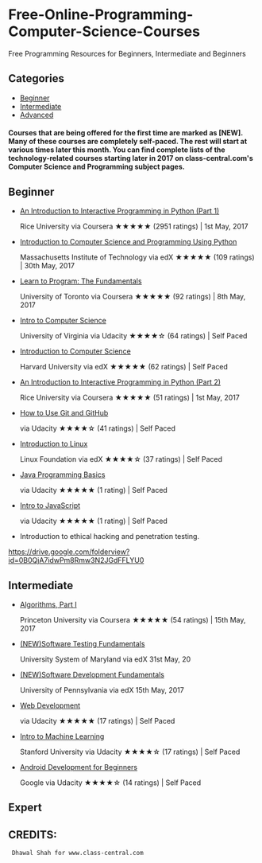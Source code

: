 # Free-Online-Programming-Computer-Science-Courses
Free Programming Resources for Beginners, Intermediate and Beginners

## Categories
* [Beginner](#beginner)
* [Intermediate](#intermediate)
* [Advanced](#advanced)

#### Courses that are being offered for the first time are marked as [NEW]. Many of these courses are completely self-paced. The rest will start at various times later this month. You can find complete lists of the technology-related courses starting later in 2017 on class-central.com's Computer Science and Programming subject pages.


## Beginner
* [An Introduction to Interactive Programming in Python (Part 1)](https://www.class-central.com/mooc/408/coursera-an-introduction-to-interactive-programming-in-python-part-1)

  Rice University via Coursera
  ★★★★★ (2951 ratings) | 1st May, 2017
* [Introduction to Computer Science and Programming Using Python](https://www.class-central.com/mooc/1341/edx-introduction-to-computer-science-and-programming-using-python)

  Massachusetts Institute of Technology via edX
  ★★★★★ (109 ratings) | 30th May, 2017
* [Learn to Program: The Fundamentals](https://www.class-central.com/mooc/385/coursera-learn-to-program-the-fundamentals)
  
  University of Toronto via Coursera
  ★★★★★ (92 ratings) | 8th May, 2017
* [Intro to Computer Science](https://www.class-central.com/mooc/320/udacity-intro-to-computer-science)
  
  University of Virginia via Udacity
  ★★★★☆ (64 ratings) | Self Paced
* [Introduction to Computer Science](https://www.class-central.com/mooc/442/edx-introduction-to-computer-science)
  
  Harvard University via edX
  ★★★★★ (62 ratings) | Self Paced
* [An Introduction to Interactive Programming in Python (Part 2)](https://www.class-central.com/mooc/3196/coursera-an-introduction-to-interactive-programming-in-python-part-2)
  
  Rice University via Coursera
  ★★★★★ (51 ratings) | 1st May, 2017
* [How to Use Git and GitHub](https://www.class-central.com/mooc/2661/udacity-how-to-use-git-and-github)
  
  via Udacity
  ★★★★☆ (41 ratings) | Self Paced
* [Introduction to Linux](https://www.class-central.com/mooc/1857/edx-introduction-to-linux)
  
  Linux Foundation via edX
  ★★★★☆ (37 ratings) | Self Paced
* [Java Programming Basics](https://www.udacity.com/course/java-programming-basics--ud282?utm_medium=referral&utm_campaign=api)
  
  via Udacity
  ★★★★★ (1 rating) | Self Paced

* [Intro to JavaScript](https://www.udacity.com/course/intro-to-javascript--ud803?utm_medium=referral&utm_campaign=api)
  
  via Udacity
  ★★★★★ (1 rating) | Self Paced

* Introduction to ethical hacking and penetration testing.
 
https://drive.google.com/folderview?id=0B0QjA7idwPm8Rmw3N2JGdFFLYU0

## Intermediate
* [Algorithms, Part I](https://www.class-central.com/mooc/339/coursera-algorithms-part-i)
  
  Princeton University via Coursera
  ★★★★★ (54 ratings) | 15th May, 2017
* [(NEW)Software Testing Fundamentals](https://www.class-central.com/mooc/8179/edx-software-testing-fundamentals)
  
  University System of Maryland via edX
  31st May, 20
* [(NEW)Software Development Fundamentals](https://www.class-central.com/mooc/8516/edx-software-development-fundamentals) 
  
  University of Pennsylvania via edX
  15th May, 2017
* [Web Development](https://www.udacity.com/course/web-development--cs253?utm_medium=referral&utm_campaign=api)
  
  via Udacity
  ★★★★★ (17 ratings) | Self Paced
* [Intro to Machine Learning](https://www.udacity.com/course/intro-to-machine-learning--ud120?utm_medium=referral&utm_campaign=api)
  
  Stanford University via Udacity
  ★★★★☆ (17 ratings) | Self Paced
* [Android Development for Beginners](https://www.udacity.com/course/android-development-for-beginners--ud837?utm_medium=referral&utm_campaign=api)
  
  Google via Udacity
  ★★★★☆ (14 ratings) | Self Paced

## Expert
  
  ## CREDITS:
     Dhawal Shah for www.class-central.com



